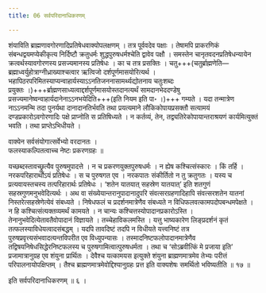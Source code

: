 ```yaml
---
title: 06 सर्वपरिदानाधिकरणम्

---
```


शंयाविति ब्राह्मणावगोरणादिप्रतिषेधवाक्योपलक्षणम् । तत्र पूर्ववदेव पक्षाः । तेषामपि प्राकरणिकं संबन्धद्वयमप्येकीकृत्य निर्दिष्टौ क्रतुधर्मः शुद्धपुरुषधर्मश्चेति द्वावेव पक्षौ । समस्तेन चानृतवदनप्रतिषेधन्यायेन क्रत्वर्थस्यावगोरणस्य प्रसज्यमानस्य प्रतिषेधः । का च तत्र प्रसक्तिः । चतु+++(चतुर्ब्राह्मणेति—ब्रह्माध्वर्युहोत्राग्नीध्राख्याश्चत्वार ऋत्विजो दर्शपूर्णमासयोरित्यर्थ । भहापिठरपरिमितस्याप्यन्वाहार्यस्याऽऽनतिजननासामर्थ्यद्योतनाय चतुःशब्दः प्रयुक्तः ।)+++र्ब्राह्मणसाध्यत्वाद्दर्शपूर्णमासयोस्तदानत्यर्थं सामदानभेददण्डेषु प्रसज्यमानेष्वन्वाहार्यदानेनाऽऽनभयेदिति+++(इति नियम इति पा॰ ।)+++ गम्यते । यदा तन्मात्रेण नाऽऽनमन्मि तदा पुनर्यथा दानादानतिर्भवति तथा प्रयत्यमाने लौकिकोपायप्रसक्तौ सत्यामयं दण्डप्रकारोऽवगोरणादिः पक्षे प्राप्नोति स प्रतिषिध्यते । न कर्तव्यं, तेन, तद्व्यतिरेकोपायान्तराश्रयणं कार्यमित्युक्तं भवति । तथा प्राप्तेऽभिधीयते ।

वाक्येन सर्वसंयोगात्सर्वेभ्यो वरदानतः ।  
फलस्याकल्पितत्वाच्च नेष्टः प्रकरणग्रहः ॥  


यच्छब्दस्तावच्छ्रुत्यैव पुरुषमुपादत्ते । न च प्रकरणयुक्तपुरुषधर्मः । न ह्येष कश्चित्संस्कारः । किं तर्हि । नरकपरिहारार्थोऽयं प्रतिषेधः । स च पुरुषगत एव । नरकपातः संकीर्तितो न तु क्रतुगतः । यस्य च प्रत्यवायस्तचस्य तत्परिहारार्थः प्रतिषेधः । ‘शतेन यातयात् सहस्रेण यातयात्’ इति शतगुणं सहस्रगुणमनुभवेदित्यर्थः । अथ वा संख्येयान्तरानुपादानादुपरि संवत्सरग्रहणादिहापि संवत्सरशतेन यातनां निस्तरेत्सहस्रेणेत्येवं संबध्यते । निषेधफलं च प्रदर्शनमात्रेणैव संबध्यते न विधिफलवत्कामपदोपबन्धमपेक्षते । न हि कश्चित्संत्यक्तव्यमर्थं कामयते । न चान्यः कश्चित्तस्योपादानप्रकारोऽस्ति । तेनानुभवेदित्येतावतैवोपादानं विज्ञायते । तच्चेहाविकलमस्ति । यत्तु भाष्यकारेण लिङ्प्रदर्शनं कृतं तत्फलस्याविधेयत्वादसंबद्धम् । यदपि तावदिष्टं तदपि न विधीयते यत्त्वनिष्टं तत्र पुरुषप्रवृत्त्यसंभवादत्यन्तविपरीत एव विध्युपन्यासः । तस्मादनिष्टफलोपादानमात्रेणैव तद्विषयनिषेधसिद्धेरनिष्टफलस्य च पुरुषगामित्वात्पुरुषधर्मता । तथा च ‘सोऽब्रवीत्किं मे प्रजाया इति’ प्रजामात्रानुग्रह एव शंयुना प्रार्थितः । देवैश्च यत्कामयस इत्युक्ते शंयुना ब्राह्मणमात्रमेव तेभ्यः परीत्तं परिपालनायोपक्षिप्तम् । तैश्च ब्राह्मणमात्रमेवोद्दिश्यानुग्रहः प्रत्त इति वाक्यशेषः समर्थितो भविष्यतीति ॥ १७ ॥

इति सर्वपरिदानाधिकरणम् ॥ ६ ।
